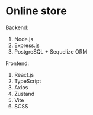 <h1>Online store</h1>

Backend:
<ol>
<li>Node.js</li>
<li>Express.js</li>
<li>PostgreSQL + Sequelize ORM</li>
</ol

Frontend: 
<ol>
<li>React.js</li>
<li>TypeScript</li>
<li>Axios</li>
<li>Zustand</li>
<li>Vite</li>
<li>SCSS</li>
</ol
